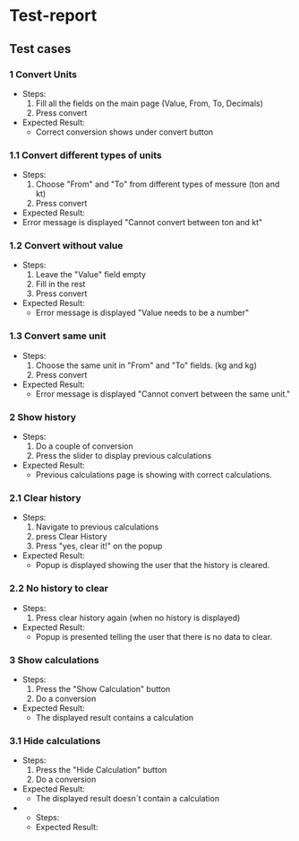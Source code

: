 # Test-report

## Test cases
### 1 Convert Units
  - Steps:
    1. Fill all the fields on the main page (Value, From, To, Decimals)
    3. Press convert
  - Expected Result:
    - Correct conversion shows under convert button
### 1.1 Convert different types of units
  - Steps:
    1. Choose "From" and "To" from different types of messure (ton and kt)
    2. Press convert
  - Expected Result:
   - Error message is displayed "Cannot convert between ton and kt"
### 1.2 Convert without value
  - Steps:
    1. Leave the "Value" field empty
    2. Fill in the rest
    3. Press convert
  - Expected Result:
    - Error message is displayed "Value needs to be a number"
### 1.3 Convert same unit
  - Steps:
    1. Choose the same unit in "From" and "To" fields. (kg and kg)
    2. Press convert
  - Expected Result:
    - Error message is displayed "Cannot convert between the same unit."

### 2 Show history
  - Steps:
    1. Do a couple of conversion
    2. Press the slider to display previous calculations
  - Expected Result:
    - Previous calculations page is showing with correct calculations.
### 2.1 Clear history
  - Steps:
    1. Navigate to previous calculations
    2. press Clear History
    3. Press "yes, clear it!" on the popup
  - Expected Result:
    - Popup is displayed showing the user that the history is cleared.
### 2.2 No history to clear
  - Steps:
    1. Press clear history again (when no history is displayed)
  - Expected Result:
    - Popup is presented telling the user that there is no data to clear.
### 3 Show calculations
  - Steps:
    1. Press the "Show Calculation" button
    2. Do a conversion
  - Expected Result:
    - The displayed result contains a calculation
### 3.1 Hide calculations
  - Steps:
    1. Press the "Hide Calculation" button
    2. Do a conversion
  - Expected Result:
    - The displayed result doesn´t contain a calculation
- 
  - Steps:
  - Expected Result:
